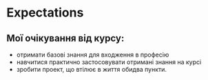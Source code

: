 # Expectations
## Мої очікування від курсу:
* отримати базові знання для входження в професію
* навчитися практично застосовувати отримані знання на курсі
* зробити проект, що втілює в життя обидва пункти.

